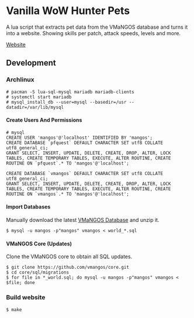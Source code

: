 # Vanilla WoW Hunter Pets

A lua script that extracts pet data from the VMaNGOS database and turns it into a website.
Showing skills per patch, attack speeds, levels and more.

[Website](https://shagu.org/hunter)


## Development

### Archlinux

    # pacman -S lua-sql-mysql mariadb mariadb-clients
    # systemctl start mariadb
    # mysql_install_db --user=mysql --basedir=/usr --datadir=/var/lib/mysql

#### Create Users And Permissions

    # mysql
    CREATE USER 'mangos'@'localhost' IDENTIFIED BY 'mangos';
    CREATE DATABASE `pfquest` DEFAULT CHARACTER SET utf8 COLLATE utf8_general_ci;
    GRANT SELECT, INSERT, UPDATE, DELETE, CREATE, DROP, ALTER, LOCK TABLES, CREATE TEMPORARY TABLES, EXECUTE, ALTER ROUTINE, CREATE ROUTINE ON `pfquest`.* TO 'mangos'@'localhost';

    CREATE DATABASE `vmangos` DEFAULT CHARACTER SET utf8 COLLATE utf8_general_ci;
    GRANT SELECT, INSERT, UPDATE, DELETE, CREATE, DROP, ALTER, LOCK TABLES, CREATE TEMPORARY TABLES, EXECUTE, ALTER ROUTINE, CREATE ROUTINE ON `vmangos`.* TO 'mangos'@'localhost';

#### Import Databases

Manually download the latest [VMaNGOS Database](https://github.com/brotalnia/database) and unzip it.

    $ mysql -u mangos -p"mangos" vmangos < world_*.sql

#### VMaNGOS Core (Updates)

Clone the VMaNGOS core to obtain all SQL updates.

    $ git clone https://github.com/vmangos/core.git
    $ cd core/sql/migrations
    $ for file in *_world.sql; do mysql -u mangos -p"mangos" vmangos < $file; done

### Build website

    $ make
